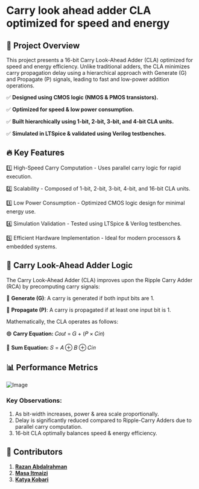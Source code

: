 # Carry look ahead adder CLA optimized for speed and energy
## 📌 Project Overview
This project presents a 16-bit Carry Look-Ahead Adder (CLA) optimized for speed and energy efficiency. Unlike traditional adders, the CLA minimizes carry propagation delay using a hierarchical approach with Generate (G) and Propagate (P) signals, leading to fast and low-power addition operations.

✅ **Designed using CMOS logic (NMOS & PMOS transistors).**

✅ **Optimized for speed & low power consumption.**

✅ **Built hierarchically using 1-bit, 2-bit, 3-bit, and 4-bit CLA units.**

✅ **Simulated in LTSpice & validated using Verilog testbenches.**



## 🔥 Key Features
1️⃣ High-Speed Carry Computation - Uses parallel carry logic for rapid execution.

2️⃣ Scalability - Composed of 1-bit, 2-bit, 3-bit, 4-bit, and 16-bit CLA units.

3️⃣ Low Power Consumption - Optimized CMOS logic design for minimal energy use.

4️⃣ Simulation Validation - Tested using LTSpice & Verilog testbenches.

5️⃣ Efficient Hardware Implementation - Ideal for modern processors & embedded systems.


## 🧠 Carry Look-Ahead Adder Logic
The Carry Look-Ahead Adder (CLA) improves upon the Ripple Carry Adder (RCA) by precomputing carry signals:

🔹 **Generate (G)**: A carry is generated if both input bits are 1.

🔹 **Propagate (P)**: A carry is propagated if at least one input bit is 1.

Mathematically, the CLA operates as follows:

  🟢 **Carry Equation:**
        𝐶𝑜𝑢𝑡 = 𝐺 + (𝑃 × 𝐶𝑖𝑛)

  🔵 **Sum Equation:**
      𝑆 = 𝐴 ⊕ 𝐵 ⊕ 𝐶𝑖𝑛


## 📊 Performance Metrics

![Image](https://github.com/user-attachments/assets/df7d8d3a-50e5-419e-9bd9-13bc4d16178e)

### Key Observations:
  1. As bit-width increases, power & area scale proportionally.
  2. Delay is significantly reduced compared to Ripple-Carry Adders due to parallel carry computation.
  3. 16-bit CLA optimally balances speed & energy efficiency.

## 👥 Contributors
1. [**Razan Abdalrahman**](https://github.com/razanodeh01)
2. [**Masa Itmaizi**](https://github.com/Masa-Itmazi)
3. [**Katya Kobari**](https://github.com/KatyaKobari)
